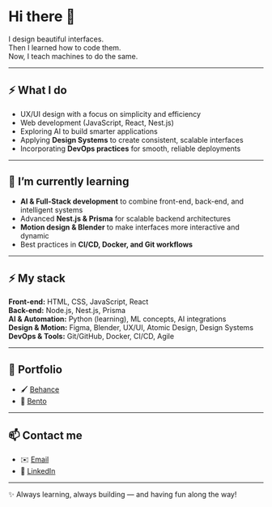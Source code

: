 # Hi there 👋

I design beautiful interfaces.  
Then I learned how to code them.  
Now, I teach machines to do the same.

---

## ⚡ What I do
- UX/UI design with a focus on simplicity and efficiency  
- Web development (JavaScript, React, Nest.js)  
- Exploring AI to build smarter applications  
- Applying **Design Systems** to create consistent, scalable interfaces  
- Incorporating **DevOps practices** for smooth, reliable deployments  

---

## 🌱 I’m currently learning
- **AI & Full-Stack development** to combine front-end, back-end, and intelligent systems  
- Advanced **Nest.js & Prisma** for scalable backend architectures  
- **Motion design & Blender** to make interfaces more interactive and dynamic  
- Best practices in **CI/CD, Docker, and Git workflows**  

---

## ⚡ My stack
**Front-end:** HTML, CSS, JavaScript, React  
**Back-end:** Node.js, Nest.js, Prisma  
**AI & Automation:** Python (learning), ML concepts, AI integrations  
**Design & Motion:** Figma, Blender, UX/UI, Atomic Design, Design Systems  
**DevOps & Tools:** Git/GitHub, Docker, CI/CD, Agile  

---

## 🎨 Portfolio
- 🖌️ [Behance](https://www.behance.net/inspectcolombi)
- 🍱 [Bento](https://bento.me/yann-duchateau)

---

## 📫 Contact me
- ✉️ [Email](mailto:yann.duchateau97@gmail.com)  
- 💼 [LinkedIn](https://www.linkedin.com/in/yann-duchateau/)  

---

✨ Always learning, always building — and having fun along the way!
